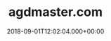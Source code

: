 ---
# GLOBAL 
layout: casestudy
page_type: casestudy
title: agdmaster.com
published: true
links_visible: true

#SEO
seo_title:  Case Study Agdmaster.com | Sklep Online Oferujący AGD i RTV
seo_description: |-
  Prosty, przejrzysty i atrakcyjny sklep internetowy z wyposażeniem AGD i RTV 💻 Zobacz jak wyglądała realizacja projektu  z dużą ilością produktów.
main_keywords:
  - sklep intternetowy agdmaster.com

#HREFLANGS
display_hreflangs: false
hreflangs:

#MENU 
top_line:
  menu_title: agdmaster.com
  cta_title:

#SETTINGS
show_contact_in_footer: true

# CASESTUDY layout
cta_buttons:
  - name: Wyceń podobny projekt
    link: /kontakt.html
  - name: Wyceń podobny projekt
    link: /kontakt.html
testimonial_on_index: true
casestudy_on_index: false
cta: Poznaj szczegóły realizacji sklepu


date: 2018-09-01T12:02:04.000+00:00


intro: 
  title: <strong>Proste zakupy</strong> bez konieczności rejestracji. Nowoczesny design i duży wybór produktów.
  content: |-
    Funkcjonalny i spersonalizowany sklep internetowy w którym zgromadzony jest bardzo duży asortyment. Atrakcyjny design i brak konieczności tworzenia konta w celu dokonania zakupu zachęcają klientów do skorzystania z oferty.

    
header:
  title:  <strong>Proste zakupy</strong> bez konieczności rejestracji. Nowoczesny design i duży wybór produktów.
  intro: |-
    Założeniem projektu było stworzenie funkcjonalnego, spersonalizowanego sklepu internetowego. Główny cel stanowiło uruchomienie platformy, w której użytkownik będzie mógł dokonać zakupu bez konieczności rejestracji i tworzenia konta. Ponadto w jednym miejscu zgromadzony został bogaty asortyment w postaci sprzętów i części do urządzeń z branży AGD i RTV. Tworząc sklep internetowy, postawiliśmy również na profesjonalny i atrakcyjny dla klienta design. 
  main_photo: /uploads/agdmaster-OG-image.jpg


screens:
  mobile_1:
    img: /uploads/casestudy-agdmaster-mobile.jpg
    cover: /uploads/casestudy-agdmaster-mobile-cover.jpg
    alt:
  desktop_1:
    img: /uploads/casestudy-agdmaster-desktop.jpg
    cover: /uploads/casestudy-agdmaster-desktop-cover.jpg
    alt:
colors:
  main: "223B4E"
  devices_border: "FFFFFF"


company: agdmaster.com
company_logo: /uploads/logo-agdmaster.svg
watermark: /uploads/agdmaster-watermark.svg

customer_opinion:
  person: Przemysław Strzałka
  position: CTO 
  photo: /uploads/przemyslaw-strzalka.jpg
  quotation: |-
    Nasza firma ceni sobie zasadę - jeżeli pracować to tylko z najlepszymi. W myśl tego hasła nawiązaliśmy współpracę z Projets. Zastosowane przez zespół rozwiązania przyczyniły się do stworzenia nowoczesnego, a jednocześnie przyjaznego użytkownikowi sklepu. Oprócz wykonanego projektu specjaliści zapewniają także pełne wsparcie dla naszego serwisu. Mamy nadzieję, że kolejne wspólne projekty przed nami.
  quotation_small: |-
    Zastosowane przez zespół rozwiązania przyczyniły się do stworzenia nowoczesnego, a jednocześnie przyjaznego użytkownikowi sklepu. Oprócz wykonanego projektu specjaliści zapewniają także pełne wsparcie dla naszego serwisu.
  quotation_sentence: Oprócz wykonanego projektu specjaliści zapewniają także pełne wsparcie dla naszego serwisu


project_categories:
  - _services/sklepy-internetowe.md
  - _services/aplikacje-internetowe.md
project_technologies:
  - _technologies/elastic-search.md
  - _technologies/react-js.md
  - _technologies/ruby-on-rails.md
project_range:
  - back-end
  - front-end
  - design
  
project_challenges:  |-
  Podstawą rozpoczęcia pracy naszego zespołu było wyznaczenie punktów będących jednocześnie celami podejmowanych działań.

  {:.list.list-positive}  
  * Nasza koncepcja skierowana była na stworzenie platformy, na której możliwe będzie umieszczenie dużej ilości produktów. Co więcej, uwzględniliśmy, że każdy z nich będzie zawierał również różne warianty.
  * Chcieliśmy osiągnąć szybkość reakcji sklepu, która będzie odpowiednia do działania użytkownika i tym samym zadowalająca dla klientów.
  * Założeniem sklepu miał być prosty proces zakupy, a jednocześnie optymalizacja checkoutu umożliwiającego swobodną personalizację.
  * Zależało nam na możliwości umieszczenia w witrynie dużej ilości tekstu - w związku z osobnymi działami "Blog" oraz "Instrukcje obsługi".
  * Bardzo ważna była integracja platformy z serwisami zewnętrznymi (np. Ceneo).
  * Pracowaliśmy nad opcją umożliwiającą dodanie zróżnicowanych promocji.
  * Ważnym punktem było także stworzenie projektu graficznego, który będzie spójną z przyjętą identyfikacją wizualną firmy.
project_process:  |-
  Pierwszym etapem było spotkanie z klientem oraz analiza jego potrzeb i wymagań. Proces przygotowania rozpoczęły prace mające na celu zaprojektowanie wstępnych założeń. Nasi specjaliści przygotowali makiety, będące podstawą do dalszych działań - związanych z architekturą informacji i strukturą contentu.
  Następne etapy uwzględniały budowanie koncepcji bazujących na makietach. Były one w bezpośrendi sposób związane z przyjętymi wyzwaniami. Dzięki makietom mogliśmy skupić się na użyteczności strony, czy płynności w przemieszczaniu się pomiędzy poszczególnymi podstronami witryny. 
  Stworzenie sklepu internetowego było możliwe dzięki wykorzystaniu Spree commerce oraz elasticsearch. Został wykonany także wstępny projekt graficzny i stylequide. Po zaakceptowaniu tych elementów rozpoczęliśmy dalsze prace nad serwisem. Pierwsze MVP zostały przedstawione klientowi po 3 miesiącach. Dzięki wykorzystaniu Scruma wszelkie etapy zostały podzielone na 2-tygodniowe sprinty, które umożliwiały nam stałą kontrolę nad poprawnością działań. Z drugiej strony zapewniały odpowiednią elastyczność. Zastosowanie wybranych przez nas technologii zapewniło osiągnięcie najwyższej wydajności strony. Portal znajduje się pod naszą opieką - cały czas trwają prace nad rozwojem jego możliwości.
project_result:  |-
  Wiedza, doświadczenie i wykorzystanie odpowiednich technologii sprawiły, że wszystkie założone przez nas cele zostały osiągnięte.

  Udało nam wprowadzić rozwiązania, które zapewniły:

  {:.list.list-positive}
  * możliwość wprowadzenia do sklepu nieograniczonej liczby produktów wraz z ich wariantami,
  * odpowiednią szybkość reakacji na podejmowane działania klientów,
  * funkcjonalny i spersonalizowany checkout,
  * opcję umożliwiającą dodanie dużej ilości contentu zoptymalizowanego pod kątem SEO,
  * integrację z różnymi systemami zewnętrznymi wpływającymi na organizację procesów logistycznych sklepu,
  * funkcję dodawania zróżnicowanych akcji promocyjnych.


presentation:
  -
    graphic: /uploads/casestudy-agdmaster-pic-1.jpg
    graphic_title:  
    graphic_full_width: true
    graphic_size: 1
    content:  |-
      Poniżej zaprezentowane zostały najważniejsze sekcje, które wpływają na funkcjonalność platformy. Ich wdrożenie przekłada się na procesy zakupowe klientów, dzięki czemu możliwe jest osiągnięcie przewagi konkurencyjnej przez firmę.
    content_size: 4
  -
    graphic:  /uploads/casestudy-agdmaster-pic-2.jpg
    graphic_title: 
    graphic_full_width: true
    graphic_size: 2
    content:  |-
      ## Karta produktu
      Właściwie skonfigurowana karta produktu to podstawa sukcesu każdego sklepu internetowego. Uwzględnienie pewnych funkcji przekłada się nie tylko na zadowolenie klientów, ale także na wyniki wyszukiwania w kontekście algorytmów przeglądarek. Dzięki wykorzystaniu odpowiednich technologii możliwe jest spersonalizowanie prezentacji produktu do wymagań konkretnej branży. Sam wygląd karty produktu ma również wpływ na decyzje zakupowe klienta oraz fakt, czy doda go do koszyka.
    content_size: 4
  -
    graphic:  /uploads/casestudy-agdmaster-pic-3.jpg
    graphic_title: 
    graphic_full_width: true
    graphic_size: 3
    content:  |-
      ## Wyszukiwarka
      Opcja wyszukiwania produktów to jedna z kluczowych funkcji. Na tym poziomie liczy się szybkość, skuteczność i użyteczność. Sklepowa wyszukiwarka powinna być także odporna na błędy, a w razie konieczności podpowiadać użytkownikowi dostępne rozwiązania. Możliwość wyszukiwania nawet w sytuacji błędnie wpisanej frazy i korekta  - to rozwiązania, które udało nam się zrealizować w projekcie. W tym przypadku wykorzystana została implementacja mechanizmu korekcji błędu.
    content_size: 4
  -
    graphic:  /uploads/casestudy-agdmaster-pic-4.jpg
    graphic_title: 
    graphic_full_width: true
    graphic_size: 4
    content:  |-
      ## Poradniki
      Szybki dostęp do informacji związanych z użytkowaniem produktów, serwisowaniem, czy naprawami to ogromne ułatwienie dla użytkownika. Właśnie z tego względu powstały takie podstrony jak "Porady" i "Instrukcje obsługi". Pierwsza z nich to sekcja blogowa, gdzie można znaleźć najważniejsze informacje z branży. W drugiej można uzyskać dane dotyczące parametrów technicznych, użytkowania lub montażu.
    content_size: 4
---